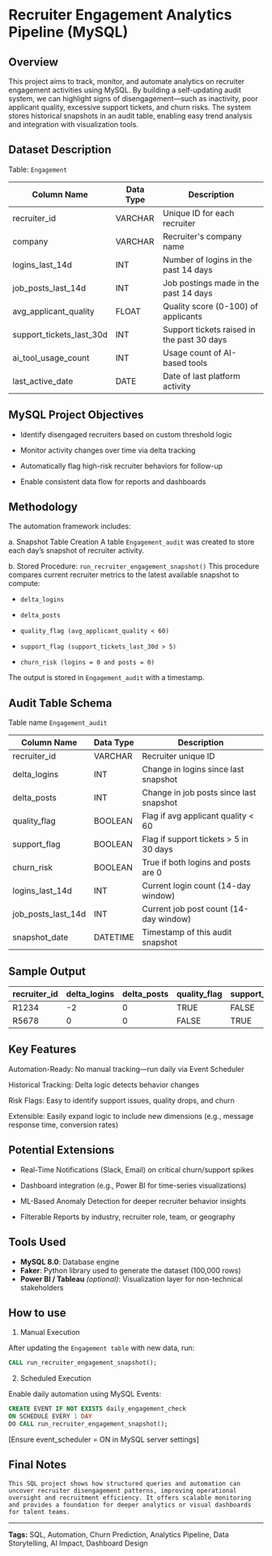 # Recruiter Engagement Analytics Pipeline (MySQL)

## Overview

This project aims to track, monitor, and automate analytics on recruiter engagement activities using MySQL. By building a self-updating audit system, we can highlight signs of disengagement—such as inactivity, poor applicant quality, excessive support tickets, and churn risks. The system stores historical snapshots in an audit table, enabling easy trend analysis and integration with visualization tools.

## Dataset Description

Table: `Engagement`

| Column Name                 | Data Type | Description                                |
| --------------------------- | --------- | ------------------------------------------ |
| recruiter\_id               | VARCHAR   | Unique ID for each recruiter               |
| company                     | VARCHAR   | Recruiter's company name                   |
| logins\_last\_14d           | INT       | Number of logins in the past 14 days       |
| job\_posts\_last\_14d       | INT       | Job postings made in the past 14 days      |
| avg\_applicant\_quality     | FLOAT     | Quality score (0-100) of applicants        |
| support\_tickets\_last\_30d | INT       | Support tickets raised in the past 30 days |
| ai\_tool\_usage\_count      | INT       | Usage count of AI-based tools              |
| last\_active\_date          | DATE      | Date of last platform activity             |

## MySQL Project Objectives

- Identify disengaged recruiters based on custom threshold logic

- Monitor activity changes over time via delta tracking

- Automatically flag high-risk recruiter behaviors for follow-up

- Enable consistent data flow for reports and dashboards

## Methodology
The automation framework includes:

a. Snapshot Table Creation
A table `Engagement_audit` was created to store each day’s snapshot of recruiter activity.

b. Stored Procedure: `run_recruiter_engagement_snapshot()`
This procedure compares current recruiter metrics to the latest available snapshot to compute:

- `delta_logins`

- `delta_posts`

- `quality_flag (avg_applicant_quality < 60)`

- `support_flag (support_tickets_last_30d > 5)`

- `churn_risk (logins = 0 and posts = 0)`

The output is stored in `Engagement_audit` with a timestamp.

## Audit Table Schema
Table name `Engagement_audit`

| Column Name           | Data Type | Description                             |
| --------------------- | --------- | --------------------------------------- |
| recruiter\_id         | VARCHAR   | Recruiter unique ID                     |
| delta\_logins         | INT       | Change in logins since last snapshot    |
| delta\_posts          | INT       | Change in job posts since last snapshot |
| quality\_flag         | BOOLEAN   | Flag if avg applicant quality < 60      |
| support\_flag         | BOOLEAN   | Flag if support tickets > 5 in 30 days  |
| churn\_risk           | BOOLEAN   | True if both logins and posts are 0     |
| logins\_last\_14d     | INT       | Current login count (14-day window)     |
| job\_posts\_last\_14d | INT       | Current job post count (14-day window)  |
| snapshot\_date        | DATETIME  | Timestamp of this audit snapshot        |

## Sample Output

| recruiter\_id | delta\_logins | delta\_posts | quality\_flag | support\_flag | churn\_risk | snapshot\_date | logins_last_14d | job_posts_last_14d |
| ------------- | ------------- | ------------ | ------------- | ------------- | ----------- | ---------------| ----------------| -------------------|
| R1234         | -2            | 0            | TRUE          | FALSE         | FALSE       | 2025-06-16     | 2               | 0                  |
| R5678         | 0             | 0            | FALSE         | TRUE          | TRUE        | 2025-06-16     | 1               | 0                  |


## Key Features
Automation-Ready: No manual tracking—run daily via Event Scheduler

Historical Tracking: Delta logic detects behavior changes

Risk Flags: Easy to identify support issues, quality drops, and churn

Extensible: Easily expand logic to include new dimensions (e.g., message response time, conversion rates)

## Potential Extensions

* Real-Time Notifications (Slack, Email) on critical churn/support spikes

* Dashboard integration (e.g., Power BI for time-series visualizations)

* ML-Based Anomaly Detection for deeper recruiter behavior insights

* Filterable Reports by industry, recruiter role, team, or geography

## Tools Used

* **MySQL 8.0**: Database engine
* **Faker**: Python library used to generate the dataset (100,000 rows)
* **Power BI / Tableau** *(optional)*: Visualization layer for non-technical stakeholders

## How to use 
1. Manual Execution
   
After updating the `Engagement table` with new data, run:

```sql
CALL run_recruiter_engagement_snapshot();
```
2. Scheduled Execution
   
Enable daily automation using MySQL Events:

```sql
CREATE EVENT IF NOT EXISTS daily_engagement_check
ON SCHEDULE EVERY 1 DAY
DO CALL run_recruiter_engagement_snapshot();
```
 [Ensure event_scheduler = ON in MySQL server settings]
## Final Notes
```
This SQL project shows how structured queries and automation can uncover recruiter disengagement patterns, improving operational oversight and recruitment efficiency. It offers scalable monitoring and provides a foundation for deeper analytics or visual dashboards for talent teams.
```
---

**Tags:** SQL, Automation, Churn Prediction, Analytics Pipeline, Data Storytelling, AI Impact, Dashboard Design

